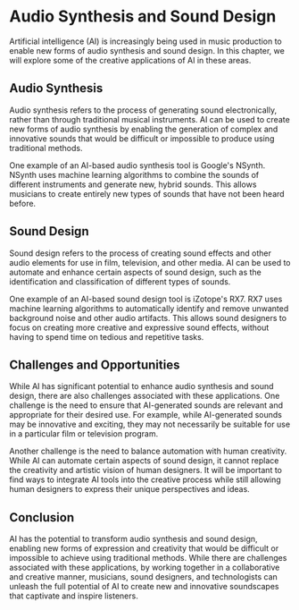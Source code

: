 Audio Synthesis and Sound Design
=================================================================================

Artificial intelligence (AI) is increasingly being used in music production to enable new forms of audio synthesis and sound design. In this chapter, we will explore some of the creative applications of AI in these areas.

Audio Synthesis
---------------

Audio synthesis refers to the process of generating sound electronically, rather than through traditional musical instruments. AI can be used to create new forms of audio synthesis by enabling the generation of complex and innovative sounds that would be difficult or impossible to produce using traditional methods.

One example of an AI-based audio synthesis tool is Google's NSynth. NSynth uses machine learning algorithms to combine the sounds of different instruments and generate new, hybrid sounds. This allows musicians to create entirely new types of sounds that have not been heard before.

Sound Design
------------

Sound design refers to the process of creating sound effects and other audio elements for use in film, television, and other media. AI can be used to automate and enhance certain aspects of sound design, such as the identification and classification of different types of sounds.

One example of an AI-based sound design tool is iZotope's RX7. RX7 uses machine learning algorithms to automatically identify and remove unwanted background noise and other audio artifacts. This allows sound designers to focus on creating more creative and expressive sound effects, without having to spend time on tedious and repetitive tasks.

Challenges and Opportunities
----------------------------

While AI has significant potential to enhance audio synthesis and sound design, there are also challenges associated with these applications. One challenge is the need to ensure that AI-generated sounds are relevant and appropriate for their desired use. For example, while AI-generated sounds may be innovative and exciting, they may not necessarily be suitable for use in a particular film or television program.

Another challenge is the need to balance automation with human creativity. While AI can automate certain aspects of sound design, it cannot replace the creativity and artistic vision of human designers. It will be important to find ways to integrate AI tools into the creative process while still allowing human designers to express their unique perspectives and ideas.

Conclusion
----------

AI has the potential to transform audio synthesis and sound design, enabling new forms of expression and creativity that would be difficult or impossible to achieve using traditional methods. While there are challenges associated with these applications, by working together in a collaborative and creative manner, musicians, sound designers, and technologists can unleash the full potential of AI to create new and innovative soundscapes that captivate and inspire listeners.
